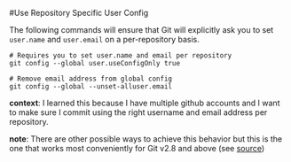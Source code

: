 #Use Repository Specific User Config

The following commands will ensure that Git will explicitly ask you to set `user.name` and `user.email` on a per-repository basis.

```
# Requires you to set user.name and email per repository
git config --global user.useConfigOnly true

# Remove email address from global config
git config --global --unset-alluser.email
```

**context**: I learned this because I have multiple github accounts and I want to make sure I commit using the right username and email address per repository.

**note**: There are other possible ways to achieve this behavior but this is the one that works most conveniently for Git v2.8 and above (see [source](https://orrsella.com/2013/08/10/git-using-different-user-emails-for-different-repositories/))

